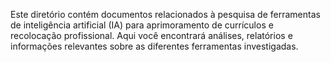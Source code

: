 Este diretório contém documentos relacionados à pesquisa de ferramentas de inteligência artificial (IA) para aprimoramento de currículos e recolocação profissional. Aqui você encontrará análises, relatórios e informações relevantes sobre as diferentes ferramentas investigadas.
